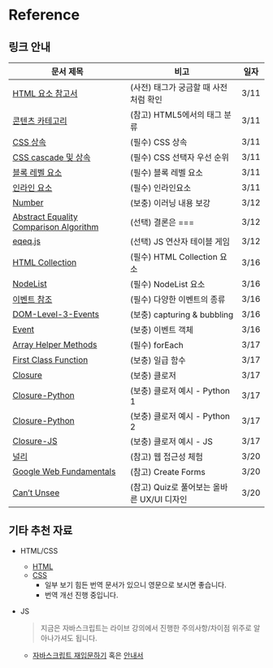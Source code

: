 # Reference

## 링크 안내

| 문서 제목                                                    | 비고                                  | 일자 |
| ------------------------------------------------------------ | ------------------------------------- | ---- |
| [HTML 요소 참고서](https://developer.mozilla.org/ko/docs/Web/HTML/Element) | (사전) 태그가 궁금할 때 사전처럼 확인 | 3/11 |
| [콘텐츠 카테고리](https://developer.mozilla.org/ko/docs/Web/Guide/HTML/Content_categories) | (참고) HTML5에서의 태그 분류          | 3/11 |
| [CSS 상속](https://developer.mozilla.org/ko/docs/Web/CSS/inheritance) | (필수) CSS 상속                       | 3/11 |
| [CSS cascade 및 상속](https://developer.mozilla.org/ko/docs/Learn/CSS/Building_blocks/Cascade_and_inheritance) | (필수) CSS 선택자 우선 순위           | 3/11 |
| [블록 레벨 요소](https://developer.mozilla.org/ko/docs/Web/HTML/Block-level_elements) | (필수) 블록 레벨 요소                 | 3/11 |
| [인라인 요소](https://developer.mozilla.org/ko/docs/Web/HTML/Inline_elements) | (필수) 인라인요소                     | 3/11 |
| [Number](https://developer.mozilla.org/ko/docs/Web/JavaScript/Reference/Global_Objects/Number) | (보충) 이러닝 내용 보강               | 3/12 |
| [Abstract Equality Comparison Algorithm](http://ecma-international.org/ecma-262/5.1/#sec-11.9.3) | (선택) 결론은 ===                     | 3/12 |
| [eqeq.js](https://eqeq.js.org)                               | (선택) JS 연산자 테이블 게임          | 3/12 |
| [HTML Collection](https://developer.mozilla.org/ko/docs/Web/API/HTMLCollection) | (필수) HTML Collection 요소 | 3/16 |
| [NodeList](https://developer.mozilla.org/ko/docs/Web/API/NodeList) | (필수) NodeList 요소 | 3/16 |
| [이벤트 참조](https://developer.mozilla.org/ko/docs/Web/Events) | (필수) 다양한 이벤트의 종류 | 3/16 |
| [DOM-Level-3-Events](https://www.w3.org/TR/DOM-Level-3-Events/) | (보충) capturing & bubbling  | 3/16 |
| [Event](https://developer.mozilla.org/ko/docs/Web/API/Event) | (보충) 이벤트 객체 | 3/16 |
| [Array Helper Methods](https://developer.mozilla.org/ko/docs/Web/JavaScript/Reference/Global_Objects/Array/forEach) | (필수) forEach | 3/17 |
| [First Class Function](https://developer.mozilla.org/ko/docs/Glossary/First-class_Function) | (보충) 일급 함수  | 3/17 |
| [Closure](https://developer.mozilla.org/ko/docs/Web/JavaScript/Guide/Closures) | (보충) 클로저 | 3/17 |
| [Closure-Python](https://bit.do/py-closure-ex) | (보충) 클로저 예시 - Python 1 | 3/17 |
| [Closure-Python](https://bit.do/py-closure) | (보충) 클로저 예시 - Python 2 | 3/17 |
| [Closure-JS](http://bit.do/js-closure) | (보충) 클로저 예시 - JS  | 3/17 |
| [널리](https://nuli.navercorp.com) | (참고) 웹 접근성 체험  | 3/20 |
| [Google Web Fundamentals](https://developers.google.com/web/fundamentals/design-and-ux/input/forms) | (참고) Create Forms  | 3/20 |
| [Can’t Unsee](https://cantunsee.space) | (참고) Quiz로 풀어보는 올바른 UX/UI 디자인  | 3/20 |


## 기타 추천 자료

* HTML/CSS

  * [HTML](https://developer.mozilla.org/ko/docs/Learn/HTML/Introduction_to_HTML)
  * [CSS](https://developer.mozilla.org/ko/docs/Learn/CSS)
    * 일부 보기 힘든 번역 문서가 있으니 영문으로 보시면 좋습니다.
    * 번역 개선 진행 중입니다.

* JS

  > 지금은 자바스크립트는 라이브 강의에서 진행한 주의사항/차이점 위주로 알아나가셔도 됩니다.

  * [자바스크립트 재입문하기](https://developer.mozilla.org/ko/docs/A_re-introduction_to_JavaScript) 혹은 [안내서](https://developer.mozilla.org/ko/docs/Web/JavaScript/Guide)
